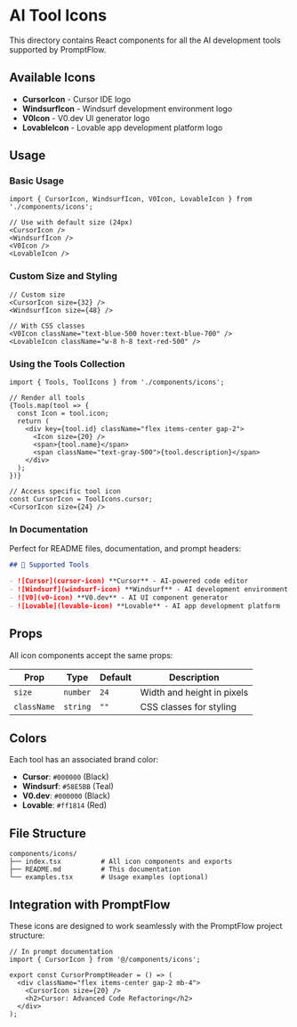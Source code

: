 # AI Tool Icons

This directory contains React components for all the AI development tools supported by PromptFlow.

## Available Icons

- **CursorIcon** - Cursor IDE logo
- **WindsurfIcon** - Windsurf development environment logo  
- **V0Icon** - V0.dev UI generator logo
- **LovableIcon** - Lovable app development platform logo

## Usage

### Basic Usage

```tsx
import { CursorIcon, WindsurfIcon, V0Icon, LovableIcon } from './components/icons';

// Use with default size (24px)
<CursorIcon />
<WindsurfIcon />
<V0Icon />
<LovableIcon />
```

### Custom Size and Styling

```tsx
// Custom size
<CursorIcon size={32} />
<WindsurfIcon size={48} />

// With CSS classes
<V0Icon className="text-blue-500 hover:text-blue-700" />
<LovableIcon className="w-8 h-8 text-red-500" />
```

### Using the Tools Collection

```tsx
import { Tools, ToolIcons } from './components/icons';

// Render all tools
{Tools.map(tool => {
  const Icon = tool.icon;
  return (
    <div key={tool.id} className="flex items-center gap-2">
      <Icon size={20} />
      <span>{tool.name}</span>
      <span className="text-gray-500">{tool.description}</span>
    </div>
  );
})}

// Access specific tool icon
const CursorIcon = ToolIcons.cursor;
<CursorIcon size={24} />
```

### In Documentation

Perfect for README files, documentation, and prompt headers:

```markdown
## 🔧 Supported Tools

- ![Cursor](cursor-icon) **Cursor** - AI-powered code editor
- ![Windsurf](windsurf-icon) **Windsurf** - AI development environment  
- ![V0](v0-icon) **V0.dev** - AI UI component generator
- ![Lovable](lovable-icon) **Lovable** - AI app development platform
```

## Props

All icon components accept the same props:

| Prop | Type | Default | Description |
|------|------|---------|-------------|
| `size` | `number` | `24` | Width and height in pixels |
| `className` | `string` | `""` | CSS classes for styling |

## Colors

Each tool has an associated brand color:

- **Cursor**: `#000000` (Black)
- **Windsurf**: `#58E5BB` (Teal)
- **V0.dev**: `#000000` (Black)  
- **Lovable**: `#ff1814` (Red)

## File Structure

```
components/icons/
├── index.tsx          # All icon components and exports
├── README.md          # This documentation
└── examples.tsx       # Usage examples (optional)
```

## Integration with PromptFlow

These icons are designed to work seamlessly with the PromptFlow project structure:

```tsx
// In prompt documentation
import { CursorIcon } from '@/components/icons';

export const CursorPromptHeader = () => (
  <div className="flex items-center gap-2 mb-4">
    <CursorIcon size={20} />
    <h2>Cursor: Advanced Code Refactoring</h2>
  </div>
);
``` 